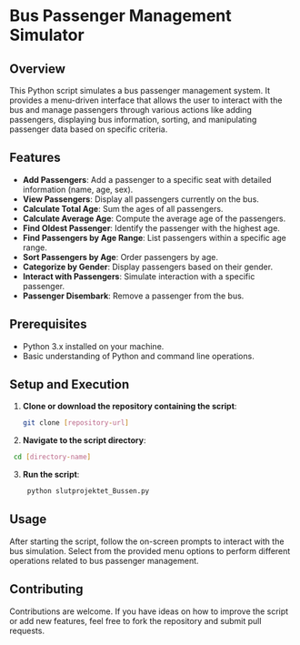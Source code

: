 # Bus Passenger Management Simulator

## Overview
This Python script simulates a bus passenger management system. It provides a menu-driven interface that allows the user to interact with the bus and manage passengers through various actions like adding passengers, displaying bus information, sorting, and manipulating passenger data based on specific criteria.

## Features
- **Add Passengers**: Add a passenger to a specific seat with detailed information (name, age, sex).
- **View Passengers**: Display all passengers currently on the bus.
- **Calculate Total Age**: Sum the ages of all passengers.
- **Calculate Average Age**: Compute the average age of the passengers.
- **Find Oldest Passenger**: Identify the passenger with the highest age.
- **Find Passengers by Age Range**: List passengers within a specific age range.
- **Sort Passengers by Age**: Order passengers by age.
- **Categorize by Gender**: Display passengers based on their gender.
- **Interact with Passengers**: Simulate interaction with a specific passenger.
- **Passenger Disembark**: Remove a passenger from the bus.

## Prerequisites
- Python 3.x installed on your machine.
- Basic understanding of Python and command line operations.

## Setup and Execution
1. **Clone or download the repository containing the script**:
   ```bash
   git clone [repository-url]
   ```
2. **Navigate to the script directory**:
  ```bash
   cd [directory-name]
  ```
3. **Run the script**:
   ```bash
    python slutprojektet_Bussen.py
   ```
 ##  Usage
After starting the script, follow the on-screen prompts to interact with the bus simulation. Select from the provided menu options to perform different operations related to bus passenger management.

## Contributing
Contributions are welcome. If you have ideas on how to improve the script or add new features, feel free to fork the repository and submit pull requests.






